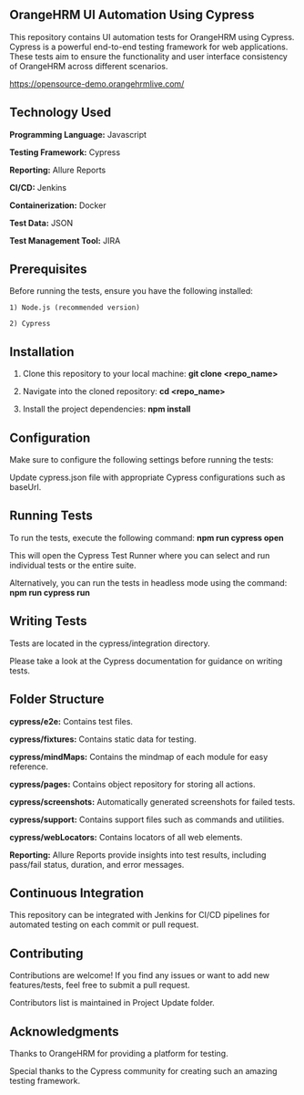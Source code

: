 OrangeHRM UI Automation Using Cypress
--
This repository contains UI automation tests for OrangeHRM using Cypress. Cypress is a powerful end-to-end testing framework for web applications. These tests aim to ensure the functionality and user interface consistency of OrangeHRM across different scenarios.

https://opensource-demo.orangehrmlive.com/


Technology Used
----
**Programming Language:** Javascript
    
**Testing Framework:** Cypress
    
**Reporting:** Allure Reports
    
**CI/CD:** Jenkins
    
**Containerization:** Docker
    
**Test Data:** JSON

**Test Management Tool:** JIRA


**Prerequisites**
----
Before running the tests, ensure you have the following installed:

    1) Node.js (recommended version)
    
    2) Cypress

Installation
---
1) Clone this repository to your local machine: **git clone <repo_name>**

2) Navigate into the cloned repository: **cd <repo_name>**

3) Install the project dependencies: **npm install**

Configuration
--
Make sure to configure the following settings before running the tests:

Update cypress.json file with appropriate Cypress configurations such as baseUrl.

Running Tests
---
To run the tests, execute the following command: **npm run cypress open**

This will open the Cypress Test Runner where you can select and run individual tests or the entire suite.

Alternatively, you can run the tests in headless mode using the command: **npm run cypress run**

Writing Tests
---
Tests are located in the cypress/integration directory.

Please take a look at the Cypress documentation for guidance on writing tests.

Folder Structure
--
**cypress/e2e:** Contains test files.

**cypress/fixtures:** Contains static data for testing.

**cypress/mindMaps:** Contains the mindmap of each module for easy reference.

**cypress/pages:** Contains object repository for storing all actions.

**cypress/screenshots:** Automatically generated screenshots for failed tests.

**cypress/support:** Contains support files such as commands and utilities.

**cypress/webLocators:** Contains locators of all web elements.

**Reporting:** Allure Reports provide insights into test results, including pass/fail status, duration, and error messages.

Continuous Integration
-
This repository can be integrated with Jenkins for CI/CD pipelines for automated testing on each commit or pull request.

Contributing
-
Contributions are welcome! If you find any issues or want to add new features/tests, feel free to submit a pull request.

Contributors list is maintained in Project Update folder.

Acknowledgments
-
Thanks to OrangeHRM for providing a platform for testing.

Special thanks to the Cypress community for creating such an amazing testing framework.
